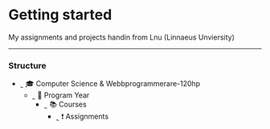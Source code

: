 # Getting started

My assignments and projects handin from Lnu (Linnaeus Unviersity)

----

### Structure
* ˾ :mortar_board: Computer Science & Webbprogrammerare-120hp
    * ˾ :date: Program Year
        * ˾ :books: Courses
            * ˾ :heavy_exclamation_mark: Assignments

